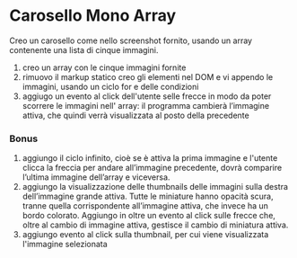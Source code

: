 # Carosello Mono Array

Creo un carosello come nello screenshot fornito, usando un array contenente una lista di cinque immagini. 

1. creo un array con le cinque immagini fornite
2. rimuovo il markup statico creo gli elementi nel DOM e vi appendo le immagini, usando un ciclo for e delle condizioni
3. aggiugo un evento al click dell'utente selle frecce in modo da poter scorrere le immagini nell' array: il programma cambierà l’immagine attiva, che quindi verrà visualizzata al posto della precedente

### Bonus

1. aggiungo il ciclo infinito, cioè se è attiva la prima immagine e l'utente clicca la freccia per andare all’immagine precedente, dovrà comparire l’ultima immagine dell’array e viceversa. 
2. aggiungo la visualizzazione delle thumbnails delle immagini sulla destra dell’immagine grande attiva. Tutte le miniature hanno opacità scura, tranne quella corrispondente all’immagine attiva, che invece ha un bordo colorato.
Aggiungo in oltre un evento al click sulle frecce che, oltre al cambio di immagine attiva, gestisce il cambio di miniatura attiva.
3. aggiungo evento al click sulla thumbnail, per cui viene visualizzata l'immagine selezionata


